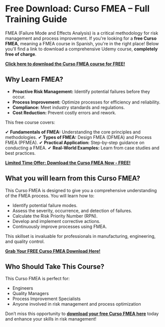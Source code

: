 # Free Download: Curso FMEA – Full Training Guide

FMEA (Failure Mode and Effects Analysis) is a critical methodology for risk management and process improvement. If you're looking for a **free Curso FMEA**, meaning a FMEA course in Spanish, you're in the right place! Below you'll find a link to download a comprehensive Udemy course, **completely free of charge**.

[**Click here to download the Curso FMEA course for FREE!**](https://udemywork.com/curso-fmea)

## Why Learn FMEA?

*   **Proactive Risk Management:** Identify potential failures before they occur.
*   **Process Improvement:** Optimize processes for efficiency and reliability.
*   **Compliance:** Meet industry standards and regulations.
*   **Cost Reduction:** Prevent costly errors and rework.

This free course covers:

✔ **Fundamentals of FMEA:** Understanding the core principles and methodologies.
✔ **Types of FMEA:** Design FMEA (DFMEA) and Process FMEA (PFMEA).
✔ **Practical Application:** Step-by-step guidance on conducting a FMEA.
✔ **Real-World Examples:** Learn from case studies and best practices.

[**Limited Time Offer: Download the Curso FMEA Now - FREE!**](https://udemywork.com/curso-fmea)

## What you will learn from this Curso FMEA?

This Curso FMEA is designed to give you a comprehensive understanding of the FMEA process. You will learn how to:

*   Identify potential failure modes.
*   Assess the severity, occurrence, and detection of failures.
*   Calculate the Risk Priority Number (RPN).
*   Develop and implement corrective actions.
*   Continuously improve processes using FMEA.

This skillset is invaluable for professionals in manufacturing, engineering, and quality control.

[**Grab Your FREE Curso FMEA Download Here!**](https://udemywork.com/curso-fmea)

## Who Should Take This Course?

This Curso FMEA is perfect for:

*   Engineers
*   Quality Managers
*   Process Improvement Specialists
*   Anyone involved in risk management and process optimization

Don’t miss this opportunity to **[download your free Curso FMEA here](https://udemywork.com/curso-fmea)** today and enhance your skills in risk management!
